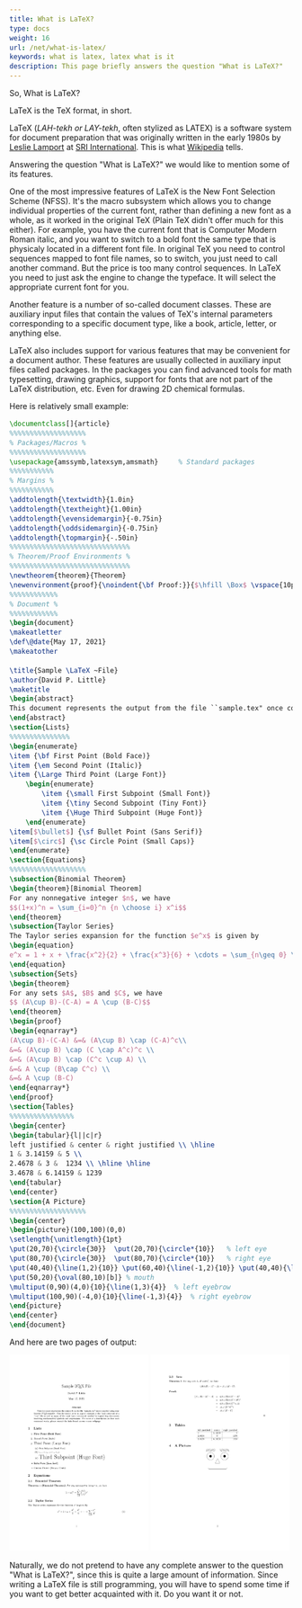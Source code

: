 ```yaml
---
title: What is LaTeX?
type: docs
weight: 16
url: /net/what-is-latex/
keywords: what is latex, latex what is it
description: This page briefly answers the question "What is LaTeX?"
---
```


So, What is LaTeX?

LaTeX is the TeX format, in short.

LaTeX (*LAH-tekh or LAY-tekh*, often stylized as LATEX) is a software system for document preparation that was originally written in the early 1980s by [Leslie Lamport](https://en.wikipedia.org/wiki/Leslie_Lamport) at [SRI International](https://en.wikipedia.org/wiki/SRI_International). This is what [Wikipedia](https://en.wikipedia.org/wiki/LaTeX) tells.

Answering the question "What is LaTeX?" we would like to mention some of its features.

One of the most impressive features of LaTeX is the New Font Selection Scheme (NFSS). It's the macro subsystem which allows you to change individual properties of the current font, rather than defining a new font as a whole, as it worked in the original TeX (Plain TeX didn't offer much for this either). For example, you have the current font that is Computer Modern Roman italic, and you want to switch to a bold font the same type that is physicaly located in a different font file. In original TeX you need to control sequences mapped to font file names, so to switch, you just need to call another command. But the price is too many control sequences. In LaTeX you need to just ask the engine to change the typeface. It will select the appropriate current font for you.

Another feature is a number of so-called document classes. These are auxiliary input files that contain the values of TeX's internal parameters corresponding to a specific document type, like a book, article, letter, or anything else.

LaTeX also includes support for various features that may be convenient for a document author. These features are usually collected in auxiliary input files called packages. In the packages you can find advanced tools for math typesetting, drawing graphics, support for fonts that are not part of the LaTeX distribution, etc. Even for drawing 2D chemical formulas.

Here is relatively small example:

```tex
\documentclass[]{article}
%%%%%%%%%%%%%%%%%%%
% Packages/Macros %
%%%%%%%%%%%%%%%%%%%
\usepackage{amssymb,latexsym,amsmath}     % Standard packages
%%%%%%%%%%%
% Margins %
%%%%%%%%%%%
\addtolength{\textwidth}{1.0in}
\addtolength{\textheight}{1.00in}
\addtolength{\evensidemargin}{-0.75in}
\addtolength{\oddsidemargin}{-0.75in}
\addtolength{\topmargin}{-.50in}
%%%%%%%%%%%%%%%%%%%%%%%%%%%%%%
% Theorem/Proof Environments %
%%%%%%%%%%%%%%%%%%%%%%%%%%%%%%
\newtheorem{theorem}{Theorem}
\newenvironment{proof}{\noindent{\bf Proof:}}{$\hfill \Box$ \vspace{10pt}}  
%%%%%%%%%%%%
% Document %
%%%%%%%%%%%%
\begin{document}
\makeatletter
\def\@date{May 17, 2021}
\makeatother

\title{Sample \LaTeX ~File}
\author{David P. Little}
\maketitle
\begin{abstract}
This document represents the output from the file ``sample.tex" once compiled using your favorite \LaTeX compiler.  This file should serve as a good example of the basic structure of a ``.tex" file as well as many of the most basic commands needed for typesetting documents involving mathematical symbols and expressions.  For more of a description on how each command works, please consult the links found on our course webpage.
\end{abstract}
\section{Lists}
%%%%%%%%%%%%%%%
\begin{enumerate}
\item {\bf First Point (Bold Face)}
\item {\em Second Point (Italic)}
\item {\Large Third Point (Large Font)}
    \begin{enumerate}
        \item {\small First Subpoint (Small Font)} 
        \item {\tiny Second Subpoint (Tiny Font)} 
        \item {\Huge Third Subpoint (Huge Font)} 
    \end{enumerate}
\item[$\bullet$] {\sf Bullet Point (Sans Serif)}
\item[$\circ$] {\sc Circle Point (Small Caps)} 
\end{enumerate}
\section{Equations}
%%%%%%%%%%%%%%%%%%%
\subsection{Binomial Theorem}
\begin{theorem}[Binomial Theorem]
For any nonnegative integer $n$, we have
$$(1+x)^n = \sum_{i=0}^n {n \choose i} x^i$$
\end{theorem}
\subsection{Taylor Series}
The Taylor series expansion for the function $e^x$ is given by
\begin{equation}
e^x = 1 + x + \frac{x^2}{2} + \frac{x^3}{6} + \cdots = \sum_{n\geq 0} \frac{x^n}{n!}
\end{equation}
\subsection{Sets}
\begin{theorem}
For any sets $A$, $B$ and $C$, we have
$$ (A\cup B)-(C-A) = A \cup (B-C)$$
\end{theorem}
\begin{proof}
\begin{eqnarray*}
(A\cup B)-(C-A) &=& (A\cup B) \cap (C-A)^c\\
&=& (A\cup B) \cap (C \cap A^c)^c \\
&=& (A\cup B) \cap (C^c \cup A) \\
&=& A \cup (B\cap C^c) \\
&=& A \cup (B-C)
\end{eqnarray*}
\end{proof}
\section{Tables}
%%%%%%%%%%%%%%%%
\begin{center}
\begin{tabular}{l||c|r}
left justified & center & right justified \\ \hline
1 & 3.14159 & 5 \\
2.4678 & 3 &  1234 \\ \hline \hline
3.4678 & 6.14159 & 1239
\end{tabular}
\end{center}
\section{A Picture}
%%%%%%%%%%%%%%%%%%%
\begin{center}
\begin{picture}(100,100)(0,0)
\setlength{\unitlength}{1pt}
\put(20,70){\circle{30}}  \put(20,70){\circle*{10}}   % left eye
\put(80,70){\circle{30}}  \put(80,70){\circle*{10}}   % right eye
\put(40,40){\line(1,2){10}} \put(60,40){\line(-1,2){10}} \put(40,40){\line(1,0){20}} % nose
\put(50,20){\oval(80,10)[b]} % mouth
\multiput(0,90)(4,0){10}{\line(1,3){4}}  % left eyebrow
\multiput(100,90)(-4,0){10}{\line(-1,3){4}}  % right eyebrow
\end{picture}
\end{center}
\end{document}
```

And here are two pages of output:

[<img src="example-page-1.png" width="49%">](example-page-1.png)
[<img src="example-page-2.png" width="49%">](example-page-2.png)

Naturally, we do not pretend to have any complete answer to the question "What is LaTeX?", since this is quite a large amount of information. Since writing a LaTeX file is still programming, you will have to spend some time if you want to get better acquainted with it. Do you want it or not.
